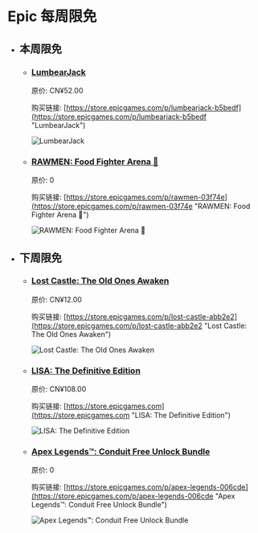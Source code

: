 # Epic 每周限免

- ## 本周限免


  - ### [LumbearJack](https://store.epicgames.com/p/lumbearjack-b5bedf "LumbearJack")

    原价: CN¥52.00

    购买链接: [https://store.epicgames.com/p/lumbearjack-b5bedf](https://store.epicgames.com/p/lumbearjack-b5bedf "LumbearJack")

    ![LumbearJack](https://cdn1.epicgames.com/spt-assets/67b80cb431834a1fa1ec3e69ef2f83f1/lumbearjack-offer-13qa5.jpg)


  - ### [RAWMEN: Food Fighter Arena 🍜](https://store.epicgames.com/p/rawmen-03f74e "RAWMEN: Food Fighter Arena 🍜")

    原价: 0

    购买链接: [https://store.epicgames.com/p/rawmen-03f74e](https://store.epicgames.com/p/rawmen-03f74e "RAWMEN: Food Fighter Arena 🍜")

    ![RAWMEN: Food Fighter Arena 🍜](https://cdn1.epicgames.com/spt-assets/925b89bff456434291f264924ab51443/rawmen-165o9.png)


- ## 下周限免


  - ### [Lost Castle: The Old Ones Awaken](https://store.epicgames.com/p/lost-castle-abb2e2 "Lost Castle: The Old Ones Awaken")

    原价: CN¥12.00

    购买链接: [https://store.epicgames.com/p/lost-castle-abb2e2](https://store.epicgames.com/p/lost-castle-abb2e2 "Lost Castle: The Old Ones Awaken")

    ![Lost Castle: The Old Ones Awaken](https://cdn1.epicgames.com/spt-assets/a6d76157ad884f2c9aa470b30da9e2ff/lost-castle-r390n.png)


  - ### [LISA: The Definitive Edition](https://store.epicgames.com "LISA: The Definitive Edition")

    原价: CN¥108.00

    购买链接: [https://store.epicgames.com](https://store.epicgames.com "LISA: The Definitive Edition")

    ![LISA: The Definitive Edition](https://cdn1.epicgames.com/offer/ca3a9d16d131478c97fd56c138a6511a/EGS_LISATheDefinitiveEdition_DingalingProductions_Bundles_S1_2560x1440-55b66eb2046507e58eac435c21331bd5)


  - ### [Apex Legends™: Conduit Free Unlock Bundle](https://store.epicgames.com/p/apex-legends-006cde "Apex Legends™: Conduit Free Unlock Bundle")

    原价: 0

    购买链接: [https://store.epicgames.com/p/apex-legends-006cde](https://store.epicgames.com/p/apex-legends-006cde "Apex Legends™: Conduit Free Unlock Bundle")

    ![Apex Legends™: Conduit Free Unlock Bundle](https://cdn1.epicgames.com/spt-assets/5dcd88f4e2094a698ebffa43438edc33/apex-legends-wfmde.jpg)


